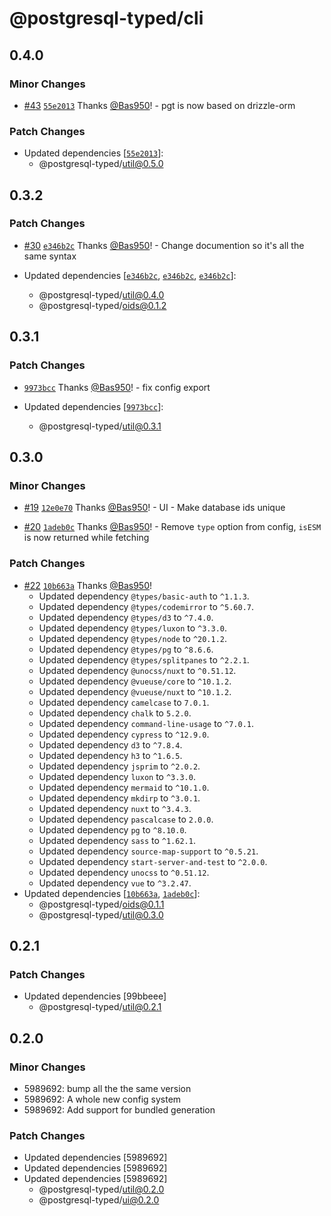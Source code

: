 # @postgresql-typed/cli

## 0.4.0

### Minor Changes

- [#43](https://github.com/PostgreSQL-Typed/PostgreSQL-Typed/pull/43) [`55e2013`](https://github.com/PostgreSQL-Typed/PostgreSQL-Typed/commit/55e201338a0283bfee5208bbc07bf7613a00f8f9) Thanks [@Bas950](https://github.com/Bas950)! - pgt is now based on drizzle-orm

### Patch Changes

- Updated dependencies [[`55e2013`](https://github.com/PostgreSQL-Typed/PostgreSQL-Typed/commit/55e201338a0283bfee5208bbc07bf7613a00f8f9)]:
  - @postgresql-typed/util@0.5.0

## 0.3.2

### Patch Changes

- [#30](https://github.com/PostgreSQL-Typed/PostgreSQL-Typed/pull/30) [`e346b2c`](https://github.com/PostgreSQL-Typed/PostgreSQL-Typed/commit/e346b2cb4b7b6a35bb44ac14506640385264b52e) Thanks [@Bas950](https://github.com/Bas950)! - Change documention so it's all the same syntax

- Updated dependencies [[`e346b2c`](https://github.com/PostgreSQL-Typed/PostgreSQL-Typed/commit/e346b2cb4b7b6a35bb44ac14506640385264b52e), [`e346b2c`](https://github.com/PostgreSQL-Typed/PostgreSQL-Typed/commit/e346b2cb4b7b6a35bb44ac14506640385264b52e), [`e346b2c`](https://github.com/PostgreSQL-Typed/PostgreSQL-Typed/commit/e346b2cb4b7b6a35bb44ac14506640385264b52e)]:
  - @postgresql-typed/util@0.4.0
  - @postgresql-typed/oids@0.1.2

## 0.3.1

### Patch Changes

- [`9973bcc`](https://github.com/PostgreSQL-Typed/PostgreSQL-Typed/commit/9973bcc9a8c3ce26a980d099d920e7460b147481) Thanks [@Bas950](https://github.com/Bas950)! - fix config export

- Updated dependencies [[`9973bcc`](https://github.com/PostgreSQL-Typed/PostgreSQL-Typed/commit/9973bcc9a8c3ce26a980d099d920e7460b147481)]:
  - @postgresql-typed/util@0.3.1

## 0.3.0

### Minor Changes

- [#19](https://github.com/PostgreSQL-Typed/PostgreSQL-Typed/pull/19) [`12e0e70`](https://github.com/PostgreSQL-Typed/PostgreSQL-Typed/commit/12e0e70679c7e980848bebbb6b08240a69106d2d) Thanks [@Bas950](https://github.com/Bas950)! - UI - Make database ids unique

- [#20](https://github.com/PostgreSQL-Typed/PostgreSQL-Typed/pull/20) [`1adeb0c`](https://github.com/PostgreSQL-Typed/PostgreSQL-Typed/commit/1adeb0cda9852d193aa4b6807d039808f533affe) Thanks [@Bas950](https://github.com/Bas950)! - Remove `type` option from config, `isESM` is now returned while fetching

### Patch Changes

- [#22](https://github.com/PostgreSQL-Typed/PostgreSQL-Typed/pull/22) [`10b663a`](https://github.com/PostgreSQL-Typed/PostgreSQL-Typed/commit/10b663a1631b81cdfca2a2da61512d8880807cf3) Thanks [@Bas950](https://github.com/Bas950)!
  - Updated dependency `@types/basic-auth` to `^1.1.3`.
  - Updated dependency `@types/codemirror` to `^5.60.7`.
  - Updated dependency `@types/d3` to `^7.4.0`.
  - Updated dependency `@types/luxon` to `^3.3.0`.
  - Updated dependency `@types/node` to `^20.1.2`.
  - Updated dependency `@types/pg` to `^8.6.6`.
  - Updated dependency `@types/splitpanes` to `^2.2.1`.
  - Updated dependency `@unocss/nuxt` to `^0.51.12`.
  - Updated dependency `@vueuse/core` to `^10.1.2`.
  - Updated dependency `@vueuse/nuxt` to `^10.1.2`.
  - Updated dependency `camelcase` to `7.0.1`.
  - Updated dependency `chalk` to `5.2.0`.
  - Updated dependency `command-line-usage` to `^7.0.1`.
  - Updated dependency `cypress` to `^12.9.0`.
  - Updated dependency `d3` to `^7.8.4`.
  - Updated dependency `h3` to `^1.6.5`.
  - Updated dependency `jsprim` to `^2.0.2`.
  - Updated dependency `luxon` to `^3.3.0`.
  - Updated dependency `mermaid` to `^10.1.0`.
  - Updated dependency `mkdirp` to `^3.0.1`.
  - Updated dependency `nuxt` to `^3.4.3`.
  - Updated dependency `pascalcase` to `2.0.0`.
  - Updated dependency `pg` to `^8.10.0`.
  - Updated dependency `sass` to `^1.62.1`.
  - Updated dependency `source-map-support` to `^0.5.21`.
  - Updated dependency `start-server-and-test` to `^2.0.0`.
  - Updated dependency `unocss` to `^0.51.12`.
  - Updated dependency `vue` to `^3.2.47`.
- Updated dependencies [[`10b663a`](https://github.com/PostgreSQL-Typed/PostgreSQL-Typed/commit/10b663a1631b81cdfca2a2da61512d8880807cf3), [`1adeb0c`](https://github.com/PostgreSQL-Typed/PostgreSQL-Typed/commit/1adeb0cda9852d193aa4b6807d039808f533affe)]:
  - @postgresql-typed/oids@0.1.1
  - @postgresql-typed/util@0.3.0

## 0.2.1

### Patch Changes

- Updated dependencies [99bbeee]
  - @postgresql-typed/util@0.2.1

## 0.2.0

### Minor Changes

- 5989692: bump all the the same version
- 5989692: A whole new config system
- 5989692: Add support for bundled generation

### Patch Changes

- Updated dependencies [5989692]
- Updated dependencies [5989692]
- Updated dependencies [5989692]
  - @postgresql-typed/util@0.2.0
  - @postgresql-typed/ui@0.2.0
